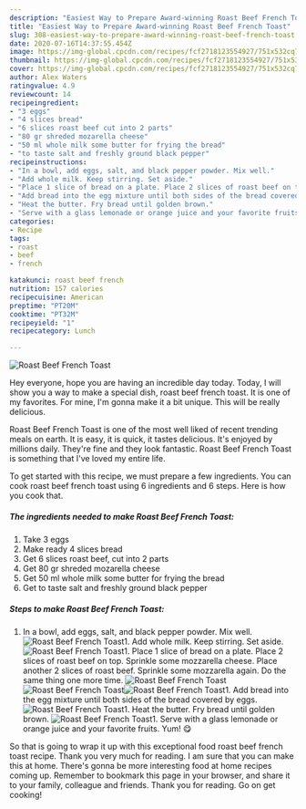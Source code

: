 ```yaml
---
description: "Easiest Way to Prepare Award-winning Roast Beef French Toast"
title: "Easiest Way to Prepare Award-winning Roast Beef French Toast"
slug: 308-easiest-way-to-prepare-award-winning-roast-beef-french-toast
date: 2020-07-16T14:37:55.454Z
image: https://img-global.cpcdn.com/recipes/fcf2718123554927/751x532cq70/roast-beef-french-toast-recipe-main-photo.jpg
thumbnail: https://img-global.cpcdn.com/recipes/fcf2718123554927/751x532cq70/roast-beef-french-toast-recipe-main-photo.jpg
cover: https://img-global.cpcdn.com/recipes/fcf2718123554927/751x532cq70/roast-beef-french-toast-recipe-main-photo.jpg
author: Alex Waters
ratingvalue: 4.9
reviewcount: 14
recipeingredient:
- "3 eggs"
- "4 slices bread"
- "6 slices roast beef cut into 2 parts"
- "80 gr shreded mozarella cheese"
- "50 ml whole milk some butter for frying the bread"
- "to taste salt and freshly ground black pepper"
recipeinstructions:
- "In a bowl, add eggs, salt, and black pepper powder. Mix well."
- "Add whole milk. Keep stirring. Set aside."
- "Place 1 slice of bread on a plate. Place 2 slices of roast beef on top. Sprinkle some mozzarella cheese. Place another 2 slices of roast beef. Sprinkle some mozzarella again. Do the same thing one more time."
- "Add bread into the egg mixture until both sides of the bread covered by eggs."
- "Heat the butter. Fry bread until golden brown."
- "Serve with a glass lemonade or orange juice and your favorite fruits. Yum! 😋"
categories:
- Recipe
tags:
- roast
- beef
- french

katakunci: roast beef french 
nutrition: 157 calories
recipecuisine: American
preptime: "PT20M"
cooktime: "PT32M"
recipeyield: "1"
recipecategory: Lunch

---
```



![Roast Beef French Toast](https://img-global.cpcdn.com/recipes/fcf2718123554927/751x532cq70/roast-beef-french-toast-recipe-main-photo.jpg)

Hey everyone, hope you are having an incredible day today. Today, I will show you a way to make a special dish, roast beef french toast. It is one of my favorites. For mine, I'm gonna make it a bit unique. This will be really delicious.



Roast Beef French Toast is one of the most well liked of recent trending meals on earth. It is easy, it is quick, it tastes delicious. It's enjoyed by millions daily. They're fine and they look fantastic. Roast Beef French Toast is something that I've loved my entire life.


To get started with this recipe, we must prepare a few ingredients. You can cook roast beef french toast using 6 ingredients and 6 steps. Here is how you cook that.

<!--inarticleads1-->

##### The ingredients needed to make Roast Beef French Toast:

1. Take 3 eggs
1. Make ready 4 slices bread
1. Get 6 slices roast beef, cut into 2 parts
1. Get 80 gr shreded mozarella cheese
1. Get 50 ml whole milk some butter for frying the bread
1. Get to taste salt and freshly ground black pepper




<!--inarticleads2-->

##### Steps to make Roast Beef French Toast:

1. In a bowl, add eggs, salt, and black pepper powder. Mix well.
<img src="//assets-global.cpcdn.com/assets/icons/button_play-2c75c40dde080a61004c1f40b05d8f140eaff45d7e9e6481dc71c63d2e7c4909.png" alt="Roast Beef French Toast">1. Add whole milk. Keep stirring. Set aside.
<img src="//assets-global.cpcdn.com/assets/icons/button_play-2c75c40dde080a61004c1f40b05d8f140eaff45d7e9e6481dc71c63d2e7c4909.png" alt="Roast Beef French Toast">1. Place 1 slice of bread on a plate. Place 2 slices of roast beef on top. Sprinkle some mozzarella cheese. Place another 2 slices of roast beef. Sprinkle some mozzarella again. Do the same thing one more time.
<img src="//assets-global.cpcdn.com/assets/icons/button_play-2c75c40dde080a61004c1f40b05d8f140eaff45d7e9e6481dc71c63d2e7c4909.png" alt="Roast Beef French Toast"><img src="//assets-global.cpcdn.com/assets/icons/button_play-2c75c40dde080a61004c1f40b05d8f140eaff45d7e9e6481dc71c63d2e7c4909.png" alt="Roast Beef French Toast"><img src="//assets-global.cpcdn.com/assets/icons/button_play-2c75c40dde080a61004c1f40b05d8f140eaff45d7e9e6481dc71c63d2e7c4909.png" alt="Roast Beef French Toast">1. Add bread into the egg mixture until both sides of the bread covered by eggs.
<img src="//assets-global.cpcdn.com/assets/icons/button_play-2c75c40dde080a61004c1f40b05d8f140eaff45d7e9e6481dc71c63d2e7c4909.png" alt="Roast Beef French Toast">1. Heat the butter. Fry bread until golden brown.
<img src="//assets-global.cpcdn.com/assets/icons/button_play-2c75c40dde080a61004c1f40b05d8f140eaff45d7e9e6481dc71c63d2e7c4909.png" alt="Roast Beef French Toast">1. Serve with a glass lemonade or orange juice and your favorite fruits. Yum! 😋




So that is going to wrap it up with this exceptional food roast beef french toast recipe. Thank you very much for reading. I am sure that you can make this at home. There's gonna be more interesting food at home recipes coming up. Remember to bookmark this page in your browser, and share it to your family, colleague and friends. Thank you for reading. Go on get cooking!
